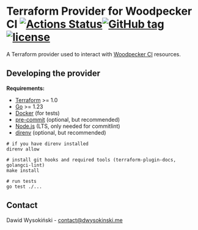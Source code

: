 # Terraform Provider for Woodpecker CI [![Actions Status](https://github.com/Kichiyaki/terraform-provider-woodpecker/actions/workflows/ci.yml/badge.svg)](https://github.com/Kichiyaki/terraform-provider-woodpecker/actions/workflows/ci.yml)[![GitHub tag](https://img.shields.io/github/v/tag/Kichiyaki/terraform-provider-woodpecker?label=release)](https://github.com/Kichiyaki/terraform-provider-woodpecker/releases)[![license](https://img.shields.io/github/license/Kichiyaki/terraform-provider-woodpecker.svg)](https://github.com/Kichiyaki/terraform-provider-woodpecker/blob/master/LICENSE)

A Terraform provider used to interact with [Woodpecker CI](https://woodpecker-ci.org/) resources.

## Developing the provider

**Requirements:**

- [Terraform](https://developer.hashicorp.com/terraform/downloads) >= 1.0
- [Go](https://golang.org/doc/install) >= 1.23
- [Docker](https://docs.docker.com/engine/install/) (for tests)
- [pre-commit](https://pre-commit.com/) (optional, but recommended)
- [Node.js](https://nodejs.org/en) (LTS, only needed for commitlint)
- [direnv](https://direnv.net/) (optional, but recommended)

```shell
# if you have direnv installed
direnv allow

# install git hooks and required tools (terraform-plugin-docs, golangci-lint)
make install

# run tests
go test ./...
```

## Contact

Dawid Wysokiński - [contact@dwysokinski.me](mailto:contact@dwysokinski.me)
